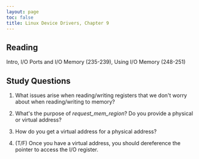 ```yaml
---
layout: page
toc: false
title: Linux Device Drivers, Chapter 9
---
```


## Reading

Intro, I/O Ports and I/O Memory (235-239), Using I/O Memory (248-251)


## Study Questions 

1. What issues arise when reading/writing registers that we don't worry about when reading/writing to memory?

1. What's the purpose of *request_mem_region*? Do you provide a physical or virtual address?

1. How do you get a virtual address for a physical address?

1. (T/F) Once you have a virtual address, you should dereference the pointer to access the I/O register.
